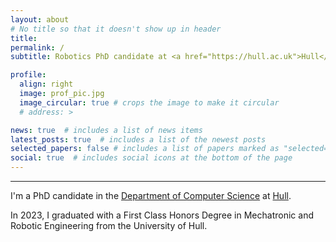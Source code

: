 ```yaml
---
layout: about
# No title so that it doesn't show up in header
title: 
permalink: /
subtitle: Robotics PhD candidate at <a href="https://hull.ac.uk">Hull</a>

profile:
  align: right
  image: prof_pic.jpg
  image_circular: true # crops the image to make it circular
  # address: >

news: true  # includes a list of news items
latest_posts: true  # includes a list of the newest posts
selected_papers: false # includes a list of papers marked as "selected={true}"
social: true  # includes social icons at the bottom of the page
---
```


---

I'm a PhD candidate in the [Department of Computer Science](https://www.hull.ac.uk/faculties/departments/school-of-computer-science) at [Hull](https://hull.ac.uk).

In 2023, I graduated with a First Class Honors Degree in Mechatronic and Robotic Engineering from the University of Hull.
